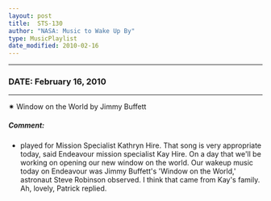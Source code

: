 ```yaml
---
layout: post
title:  STS-130
author: "NASA: Music to Wake Up By"
type: MusicPlaylist
date_modified: 2010-02-16
---
```


----
### DATE: February 16, 2010
----
✷ Window on the World by Jimmy Buffett

##### Comment:
* played for Mission Specialist Kathryn Hire. That song is very appropriate today, said Endeavour mission specialist Kay Hire. On a day that we'll be working on opening our new window on the world. Our wakeup music today on Endeavour was Jimmy Buffett's 'Window on the World,' astronaut Steve Robinson observed. I think that came from Kay's family. Ah, lovely, Patrick replied.
